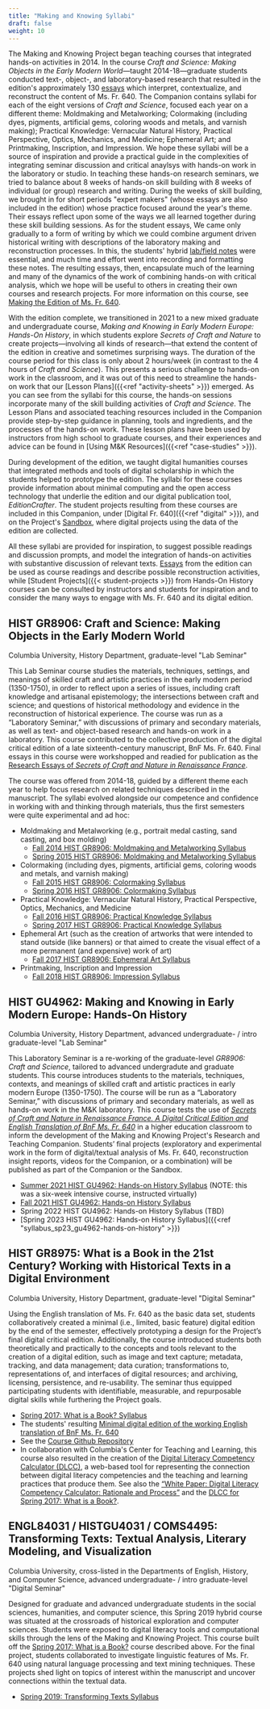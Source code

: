 ```yaml
---
title: "Making and Knowing Syllabi"
draft: false
weight: 10
---
```

The Making and Knowing Project began teaching courses that integrated hands-on activities in 2014. In the course *Craft and Science: Making Objects in the Early Modern World*&mdash;taught 2014-18&mdash;graduate students conducted text-, object-, and laboratory-based research that resulted in the edition's approximately 130 [essays](https://edition640.makingandknowing.org/#/essays) which interpret, contextualize, and reconstruct the content of Ms. Fr. 640. The Companion contains syllabi for each of the eight versions of _Craft and Science_, focused each year on a different theme: Moldmaking and Metalworking; Colormaking (including dyes, pigments, artificial gems, coloring woods and metals, and varnish making); Practical Knowledge: Vernacular Natural History, Practical Perspective, Optics, Mechanics, and Medicine; Ephemeral Art; and Printmaking, Inscription, and Impression. We hope these syllabi will be a source of inspiration and provide a practical guide in the complexities of integrating seminar discussion and critical anaylsys with hands-on work in the laboratory or studio. In teaching these hands-on research seminars, we tried to balance about 8 weeks of hands-on skill building with 8 weeks of individual (or group) research and writing. During the weeks of skill building, we brought in for short periods "expert makers" (whose essays are also included in the edition) whose practice focused around the year's theme. Their essays reflect upon some of the ways we all learned together during these skill building sessions. As for the student essays, We came only gradually to a form of writing by which we could combine argument driven historical writing with descriptions of the laboratory making and reconstruction processes. In this, the students' hybrid [lab/field notes](https://fieldnotes.makingandknowing.org) were essential, and much time and effort went into recording and formatting these notes. The resulting essays, then, encapsulate much of the learning and many of the dynamics of the work of combining hands-on with critical analysis, which we hope will be useful to others in creating their own courses and research projects. For more information on this course, see [Making the Edition of Ms. Fr. 640](https://edition640.makingandknowing.org/#/essays/ann_329_ie_19).

With the edition complete, we transitioned in 2021 to a new mixed graduate and undergraduate course, *Making and Knowing in Early Modern Europe: Hands-On History*, in which students explore *Secrets of Craft and Nature* to create projects&mdash;involving all kinds of research&mdash;that extend the content of the edition in creative and sometimes surprising ways. The duration of the course period for this class is only about 2 hours/week (in contrast to the 4 hours of _Craft and Science_). This presents a serious challenge to hands-on work in the classroom, and it was out of this need to streamline the hands-on work that our [Lesson Plans]({{<ref "activity-sheets" >}}) emerged. As you can see from the syllabi for this course, the hands-on sessions incorporate many of the skill building activities of _Craft and Science_. The Lesson Plans and associated teaching resources included in the Companion provide step-by-step guidance in planning, tools and ingredients, and the processes of the hands-on work. These lesson plans have been used by instructors from high school to graduate courses, and their experiences and advice can be found in [Using M&K Resources]({{<ref "case-studies" >}}).

During development of the edition, we taught digital humanities courses that integrated methods and tools of digital scholarship in which the students helped to prototype the edition. The syllabi for these courses provide information about minimal computing and the open access technology that underlie the edition and our digital publication tool, *EditionCrafter*. The student projects resulting from these courses are included in this Companion, under [Digital Fr. 640]({{<ref "digital" >}}), and on the Project's [Sandbox](https://cu-mkp.github.io/sandbox/), where digital projects using the data of the edition are collected.

All these syllabi are provided for inspiration, to suggest possible readings and discussion prompts, and model the integration of hands-on activities with substantive discussion of relevant texts. [Essays](https://edition640.makingandknowing.org/#/essays) from the edition can be used as course readings and describe possible reconstruction activities, while [Student Projects]({{< student-projects >}}) from Hands-On History courses can be consulted by instructors and students for inspiration and to consider the many ways to engage with Ms. Fr. 640 and its digital edition.

## HIST GR8906: Craft and Science: Making Objects in the Early Modern World

Columbia University, History Department, graduate-level "Lab Seminar"

This Lab Seminar course studies the materials, techniques, settings, and meanings of skilled craft and artistic practices in the early modern period (1350-1750), in order to reflect upon a series of issues, including craft knowledge and artisanal epistemology; the intersections between craft and science; and questions of historical methodology and evidence in the reconstruction of historical experience. The course was run as a “Laboratory Seminar,” with discussions of primary and secondary materials, as well as text- and object-based research and hands-on work in a laboratory. This course contributed to the collective production of the digital critical edition of a late sixteenth-century manuscript, BnF Ms. Fr. 640. Final essays in this course were workshopped and readied for publication as the [Research Essays of *Secrets of Craft and Nature in Renaissance France*](https://edition640.makingandknowing.org/#/essays). 

The course was offered from 2014-18, guided by a different theme each year to help focus research on related techniques described in the manuscript. The syllabi evolved alongside our competence and confidence in working with and thinking through materials, thus the first semesters were quite experimental and ad hoc:

- Moldmaking and Metalworking (e.g., portrait medal casting, sand casting, and box molding)
     - [Fall 2014 HIST GR8906: Moldmaking and Metalworking Syllabus](https://docs.google.com/document/d/e/2PACX-1vT7See-Ba9a_RleKzJF65ucAyQBOHyanuXDYTtQ4CIVGQmCHaWpULYhvyOiFUUUyH6lDokCQOtwJ907/pub)
     - [Spring 2015 HIST GR8906: Moldmaking and Metalworking Syllabus](https://docs.google.com/document/d/e/2PACX-1vQBhcm7nzcjq-fnpeu2FNVSFvr7dye6jf1YE_ORgu6RLc-Suk-C36Qvvk2BAMo6BXXpO63OpG_ZYhLs/pub)
- Colormaking (including dyes, pigments, artificial gems, coloring woods and metals, and varnish making)
     - [Fall 2015 HIST GR8906: Colormaking Syllabus](https://docs.google.com/document/d/e/2PACX-1vR77RXxNNfNA4lyT4c9s1VMgEpqo4oM_xAv8nrUi4TBqwSE3wOE96I3CnxmXUhGXgvDI9_zc9fDGwGe/pub)
     - [Spring 2016 HIST GR8906: Colormaking Syllabus](https://docs.google.com/document/d/e/2PACX-1vQ3yUhTLMGkUYU2VH-kczSWOegBvhAKYUr69oF1UK6beqIOkJ-VMFnRmD0D3ib6Oh6U6Cc5kAhVpCmb/pub)
- Practical Knowledge: Vernacular Natural History, Practical Perspective, Optics, Mechanics, and Medicine
     - [Fall 2016 HIST GR8906: Practical Knowledge Syllabus](https://docs.google.com/document/d/e/2PACX-1vTzLSf_qzMiLKAr4ay8vKzBAHjjZaetENhK-ITmg18rblEbal7hfuUXpUKgFt9NtLW8W29g9KuIX8_8/pub)
     - [Spring 2017 HIST GR8906: Practical Knowledge Syllabus](https://docs.google.com/document/d/e/2PACX-1vTfqF4UNMaSLjX-FmXA6vOz6calSfPMMUfGaUpw8CjcUFcBtXXj7b1XLOOSHMVKUDljAcXGzDSCrevx/pub)
- Ephemeral Art (such as the creation of artworks that were intended to stand outside (like banners) or that aimed to create the visual effect of a more permanent (and expensive) work of art)
     - [Fall 2017 HIST GR8906: Ephemeral Art Syllabus](https://docs.google.com/document/d/e/2PACX-1vRvNiZIaubDG_Cb1F8KOF8gV0sFBiGr01W3iXmDJV3yTFgeGp1teBwg2MkwUZ4TCGRglJ6Y1bK3XUMv/pub)
- Printmaking, Inscription and Impression
     - [Fall 2018 HIST GR8906: Impression Syllabus](https://docs.google.com/document/d/e/2PACX-1vQoa_ox8PAc99ebdx4wxFPULy7aLHSJIyltikSRo7CsNocqS8EfIfCCl9qDIUpaxn0iqsfdmjg9lbpX/pub)

## HIST GU4962: Making and Knowing in Early Modern Europe: Hands-On History

Columbia University, History Department, advanced undergraduate- / intro graduate-level "Lab Seminar"

This Laboratory Seminar is a re-working of the graduate-level *GR8906: Craft and Science*, tailored to advanced undergradute and graduate students. This course introduces students to the materials, techniques, contexts, and meanings of skilled craft and artistic practices in early modern Europe (1350-1750). The course will be run as a “Laboratory Seminar,” with discussions of primary and secondary materials, as well as hands-on work in the M&K laboratory. This course tests the use of [*Secrets of Craft and Nature in Renaissance France. A Digital Critical Edition and English Translation of BnF Ms. Fr. 640*](https://edition640.makingandknowing.org/) in a higher education classroom to inform the development of the Making and Knowing Project's Research and Teaching Companion. Students’ final projects (exploratory and experimental work in the form of digital/textual analysis of Ms. Fr. 640, reconstruction insight reports, videos for the Companion, or a combination) will be published as part of the Companion or the Sandbox.
- [Summer 2021 HIST GU4962: Hands-on History Syllabus](https://docs.google.com/document/d/e/2PACX-1vTdDTbjg3Wo-03RCA7KtszFF-nVyY0ECotExiQK8SnNpBQ_zNC0tBv9f_RUCujxGlTkdFTZiGicbVKO/pub) (NOTE: this was a six-week intensive course, instructed virtually)
- [Fall 2021 HIST GU4962: Hands-on History Syllabus](https://docs.google.com/document/d/e/2PACX-1vSwHOvl3vKELpALapOMMPWTRYaTkVxSn6n9243mOpekLYzlzpIbpmjzZjaRcFnj_RCi3iwNKSm5qBHS/pub)
- Spring 2022 HIST GU4962: Hands-on History Syllabus (TBD)
- [Spring 2023 HIST GU4962: Hands-on History Syllabus]({{<ref "syllabus_sp23_gu4962-hands-on-history" >}})

## HIST GR8975: What is a Book in the 21st Century? Working with Historical Texts in a Digital Environment

Columbia University, History Department, graduate-level "Digital Seminar"

Using the English translation of Ms. Fr. 640 as the basic data set, students collaboratively created a minimal (i.e., limited, basic feature) digital edition by the end of the semester, effectively prototyping a design for the Project’s final digital critical edition. Additionally, the course introduced students both theoretically and practically to the concepts and tools relevant to the creation of a digital edition, such as image and text capture; metadata, tracking, and data management; data curation; transformations to, representations of, and interfaces of digital resources; and archiving, licensing, persistence, and re-usability. The seminar thus equipped participating students with identifiable, measurable, and repurposable digital skills while furthering the Project goals.
- [Spring 2017: What is a Book? Syllabus](https://www.makingandknowing.org/wp-content/uploads/2019/10/Website-Syllabus_Digital_course.pdf)
- The students' resulting [Minimal digital edition of the working English translation of BnF Ms. Fr. 640](https://cu-mkp.github.io/GR8975-edition/)
- See the [Course Github Repository](https://github.com/cu-mkp/GR8975)
- In collaboration with Columbia's Center for Teaching and Learning, this course also resulted in the creation of the [Digital Literacy Competency Calculator (DLCC)](https://ccnmtl.github.io/digital-literacy/), a web-based tool for representing the connection between digital literacy competencies and the teaching and learning practices that produce them. See also the [“White Paper: Digital Literacy Competency Calculator: Rationale and Process”](https://docs.google.com/document/d/11Em2vX-jJw_4QoP62STwVo1i5cNi81ARft9j7gOQsoA/edit?usp=sharing) and the [DLCC for Spring 2017: What is a Book?](https://cu-mkp.github.io/diglit-gr8975/).

## ENGL84031 / HISTGU4031 / COMS4495: Transforming Texts: Textual Analysis, Literary Modeling, and Visualization

Columbia University, cross-listed in the Departments of English, History, and Computer Science, advanced undergraduate- / intro graduate-level "Digital Seminar"

Designed for graduate and advanced undergraduate students in the social sciences, humanities, and computer science, this Spring 2019 hybrid course was situated at the crossroads of historical exploration and computer sciences. Students were exposed to digital literacy tools and computational skills through the lens of the Making and Knowing Project. This course built off the [Spring 2017: What is a Book?](https://www.makingandknowing.org/wp-content/uploads/2019/10/Website-Syllabus_Digital_course.pdf) course described above. For the final project, students collaborated to investigate linguistic features of Ms. Fr. 640 using natural language processing and text mining techniques. These projects shed light on topics of interest within the manuscript and uncover connections within the textual data.
- [Spring 2019: Transforming Texts Syllabus](https://docs.google.com/document/d/e/2PACX-1vQPLMeJc5B32slPAKIv-4W29hj_G6WR7dVQ7TTbYA7oStHv-Ze7BP5BUkQhUvFgXGXGlylSL6BsL2jT/pub)
